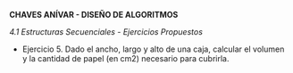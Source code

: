 **CHAVES ANÍVAR - DISEÑO DE ALGORITMOS**

*4.1 Estructuras Secuenciales - Ejercicios Propuestos*
- Ejercicio 5. Dado el ancho, largo y alto de una caja, calcular el volumen
y la cantidad de papel (en cm2) necesario para cubrirla.
